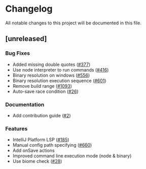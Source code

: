 # Changelog

All notable changes to this project will be documented in this file.

## [unreleased]

### Bug Fixes

- Added missing double quotes ([#377](https://github.com/biomejs/biome-intellij/pull/377))
- Use node interpreter to run commands ([#416](https://github.com/biomejs/biome-intellij/pull/416))
- Binary resolution on windows ([#556](https://github.com/biomejs/biome-intellij/pull/556))
- Binary resolution execution sequence ([#601](https://github.com/biomejs/biome-intellij/pull/601))
- Remove build range ([#1093](https://github.com/biomejs/biome-intellij/pull/1093))
- Auto-save race condition ([#26](https://github.com/biomejs/biome-intellij/pull/26))

### Documentation

- Add contribution guide ([#2](https://github.com/biomejs/biome-intellij/pull/2))

### Features

- IntelliJ Platform LSP ([#185](https://github.com/biomejs/biome-intellij/pull/185))
- Manual config path specifying ([#660](https://github.com/biomejs/biome-intellij/pull/660))
- Add onSave actions
- Improved command line execution mode (node & binary)
- Use biome check ([#28](https://github.com/biomejs/biome-intellij/pull/28))


